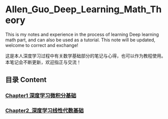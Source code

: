 # Allen_Guo_Deep_Learning_Math_Theory

This is my notes and experience in the process of learning Deep learning math part, and can also be used as a tutorial. This note will be updated, welcome to correct and exchange!

这是本人深度学习过程中有关数学基础部分的笔记与心得，也可以作为教程使用。本笔记会不断更新，欢迎指正与交流！

## 目录 Content
### [Chapter1 深度学习微积分基础](/content/Chapter1_导数_微分_梯度)
### [Chapter2_深度学习线性代数基础](/content/Chapter4_线性代数基础)
